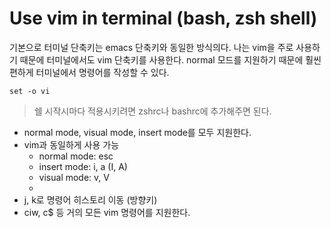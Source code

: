 # Use vim in terminal (bash, zsh shell)

기본으로 터미널 단축키는 emacs 단축키와 동일한 방식의다. 나는 vim을 주로 사용하기 때문에 터미널에서도 vim 단축키를 사용한다. normal 모드를 지원하기 때문에 훨씬 편하게 터미널에서 명령어를 작성할 수 있다.

```
set -o vi
```

> 쉘 시작시마다 적용시키려면 zshrc나 bashrc에 추가해주면 된다.

- normal mode, visual mode, insert mode를 모두 지원한다.
- vim과 동일하게 사용 가능
    - normal mode: esc
    - insert mode: i, a (I, A)
    - visual mode: v, V
    - 
- j, k로 명령어 히스토리 이동 (방향키)
- ciw, c$ 등 거의 모든 vim 명령어를 지원한다.

